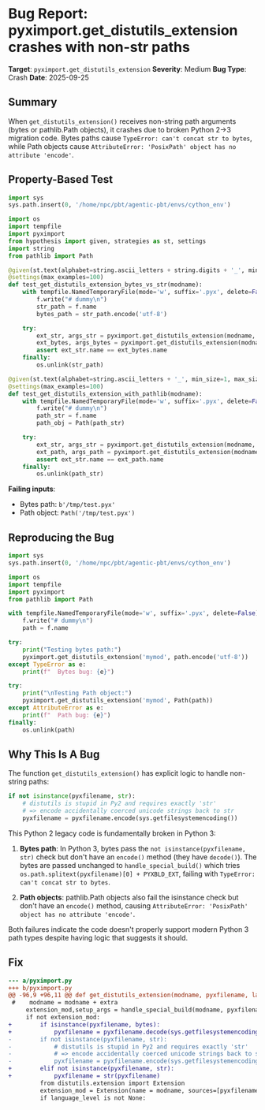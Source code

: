 # Bug Report: pyximport.get_distutils_extension crashes with non-str paths

**Target**: `pyximport.get_distutils_extension`
**Severity**: Medium
**Bug Type**: Crash
**Date**: 2025-09-25

## Summary

When `get_distutils_extension()` receives non-string path arguments (bytes or pathlib.Path objects), it crashes due to broken Python 2→3 migration code. Bytes paths cause `TypeError: can't concat str to bytes`, while Path objects cause `AttributeError: 'PosixPath' object has no attribute 'encode'`.

## Property-Based Test

```python
import sys
sys.path.insert(0, '/home/npc/pbt/agentic-pbt/envs/cython_env')

import os
import tempfile
import pyximport
from hypothesis import given, strategies as st, settings
import string
from pathlib import Path

@given(st.text(alphabet=string.ascii_letters + string.digits + '_', min_size=1, max_size=50))
@settings(max_examples=100)
def test_get_distutils_extension_bytes_vs_str(modname):
    with tempfile.NamedTemporaryFile(mode='w', suffix='.pyx', delete=False) as f:
        f.write("# dummy\n")
        str_path = f.name
        bytes_path = str_path.encode('utf-8')

    try:
        ext_str, args_str = pyximport.get_distutils_extension(modname, str_path)
        ext_bytes, args_bytes = pyximport.get_distutils_extension(modname, bytes_path)
        assert ext_str.name == ext_bytes.name
    finally:
        os.unlink(str_path)

@given(st.text(alphabet=string.ascii_letters + '_', min_size=1, max_size=30))
@settings(max_examples=100)
def test_get_distutils_extension_with_pathlib(modname):
    with tempfile.NamedTemporaryFile(mode='w', suffix='.pyx', delete=False) as f:
        f.write("# dummy\n")
        path_str = f.name
        path_obj = Path(path_str)

    try:
        ext_str, args_str = pyximport.get_distutils_extension(modname, path_str)
        ext_path, args_path = pyximport.get_distutils_extension(modname, path_obj)
        assert ext_str.name == ext_path.name
    finally:
        os.unlink(path_str)
```

**Failing inputs**:
- Bytes path: `b'/tmp/test.pyx'`
- Path object: `Path('/tmp/test.pyx')`

## Reproducing the Bug

```python
import sys
sys.path.insert(0, '/home/npc/pbt/agentic-pbt/envs/cython_env')

import os
import tempfile
import pyximport
from pathlib import Path

with tempfile.NamedTemporaryFile(mode='w', suffix='.pyx', delete=False) as f:
    f.write("# dummy\n")
    path = f.name

try:
    print("Testing bytes path:")
    pyximport.get_distutils_extension('mymod', path.encode('utf-8'))
except TypeError as e:
    print(f"  Bytes bug: {e}")

try:
    print("\nTesting Path object:")
    pyximport.get_distutils_extension('mymod', Path(path))
except AttributeError as e:
    print(f"  Path bug: {e}")
finally:
    os.unlink(path)
```

## Why This Is A Bug

The function `get_distutils_extension()` has explicit logic to handle non-string paths:

```python
if not isinstance(pyxfilename, str):
    # distutils is stupid in Py2 and requires exactly 'str'
    # => encode accidentally coerced unicode strings back to str
    pyxfilename = pyxfilename.encode(sys.getfilesystemencoding())
```

This Python 2 legacy code is fundamentally broken in Python 3:

1. **Bytes path**: In Python 3, bytes pass the `not isinstance(pyxfilename, str)` check but don't have an `encode()` method (they have `decode()`). The bytes are passed unchanged to `handle_special_build()` which tries `os.path.splitext(pyxfilename)[0] + PYXBLD_EXT`, failing with `TypeError: can't concat str to bytes`.

2. **Path objects**: pathlib.Path objects also fail the isinstance check but don't have an `encode()` method, causing `AttributeError: 'PosixPath' object has no attribute 'encode'`.

Both failures indicate the code doesn't properly support modern Python 3 path types despite having logic that suggests it should.

## Fix

```diff
--- a/pyximport.py
+++ b/pyximport.py
@@ -96,9 +96,11 @@ def get_distutils_extension(modname, pyxfilename, language_level=None):
 #    modname = modname + extra
     extension_mod,setup_args = handle_special_build(modname, pyxfilename)
     if not extension_mod:
+        if isinstance(pyxfilename, bytes):
+            pyxfilename = pyxfilename.decode(sys.getfilesystemencoding())
-        if not isinstance(pyxfilename, str):
-            # distutils is stupid in Py2 and requires exactly 'str'
-            # => encode accidentally coerced unicode strings back to str
-            pyxfilename = pyxfilename.encode(sys.getfilesystemencoding())
+        elif not isinstance(pyxfilename, str):
+            pyxfilename = str(pyxfilename)
         from distutils.extension import Extension
         extension_mod = Extension(name = modname, sources=[pyxfilename])
         if language_level is not None:
```